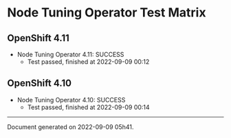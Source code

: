 
Node Tuning Operator Test Matrix
================================

OpenShift 4.11
--------------



* Node Tuning Operator 4.11: SUCCESS
  - Test passed, finished at 2022-09-09 00:12






OpenShift 4.10
--------------



* Node Tuning Operator 4.10: SUCCESS
  - Test passed, finished at 2022-09-09 00:14






---
Document generated on 2022-09-09 05h41.
